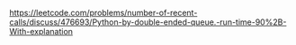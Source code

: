 https://leetcode.com/problems/number-of-recent-calls/discuss/476693/Python-by-double-ended-queue.-run-time-90%2B-With-explanation